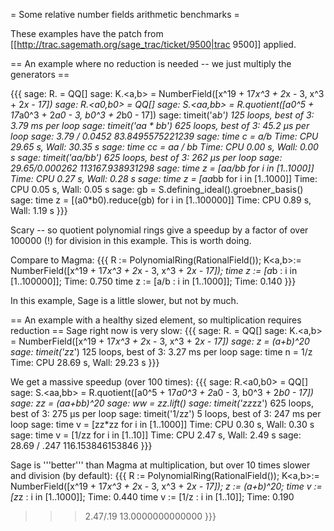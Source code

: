 = Some relative number fields arithmetic benchmarks =

These examples have the patch from [[http://trac.sagemath.org/sage_trac/ticket/9500|trac 9500]] applied.

== An example where no reduction is needed -- we just multiply the generators ==

{{{
sage: R.<x> = QQ[]
sage: K.<a,b> = NumberField([x^19 + 17*x^3 + 2*x - 3, x^3 + 2*x - 17])
sage: R.<a0,b0> = QQ[]
sage: S.<aa,bb> = R.quotient([a0^5 + 17*a0^3 + 2*a0 - 3, b0^3 + 2*b0 - 17])
sage: timeit('a*b')
125 loops, best of 3: 3.79 ms per loop
sage: timeit('aa * bb')
625 loops, best of 3: 45.2 µs per loop
sage: 3.79 / 0.0452
83.8495575221239
sage: time c = a/b
Time: CPU 29.65 s, Wall: 30.35 s
sage: time cc = aa / bb
Time: CPU 0.00 s, Wall: 0.00 s
sage: timeit('aa/bb')
625 loops, best of 3: 262 µs per loop
sage: 29.65/0.000262
113167.938931298
sage: time z = [aa/bb for i in [1..1000]]
Time: CPU 0.27 s, Wall: 0.28 s
sage: time z = [aa*bb for i in [1..1000]]
Time: CPU 0.05 s, Wall: 0.05 s
sage: gb = S.defining_ideal().groebner_basis()
sage: time z = [(a0*b0).reduce(gb) for i in [1..100000]]
Time: CPU 0.89 s, Wall: 1.19 s
}}}

Scary -- so quotient polynomial rings give a speedup by a factor of over 100000 (!) for division in this example. This is worth doing. 



Compare to Magma:
{{{
R<x> := PolynomialRing(RationalField());
K<a,b>:= NumberField([x^19 + 17*x^3 + 2*x - 3, x^3 + 2*x - 17]);
time z := [a*b : i in [1..100000]];
Time: 0.750
time z := [a/b : i in [1..1000]];
Time: 0.140
}}}

In this example, Sage is a little slower, but not by much. 

== An example with a healthy sized element, so multiplication requires reduction ==
Sage right now is very slow:
{{{
sage: R.<x> = QQ[]
sage: K.<a,b> = NumberField([x^19 + 17*x^3 + 2*x - 3, x^3 + 2*x - 17])
sage: z = (a+b)^20
sage: timeit('z*z')
125 loops, best of 3: 3.27 ms per loop
sage: time n = 1/z
Time: CPU 28.69 s, Wall: 29.23 s
}}}

We get a massive speedup (over 100 times):
{{{
sage: R.<a0,b0> = QQ[]
sage: S.<aa,bb> = R.quotient([a0^5 + 17*a0^3 + 2*a0 - 3, b0^3 + 2*b0 - 17])
sage: zz = (aa+bb)^20
sage: ww = zz.lift()
sage: timeit('zz*zz')
625 loops, best of 3: 275 µs per loop
sage: timeit('1/zz')
5 loops, best of 3: 247 ms per loop
sage: time v = [zz*zz for i in [1..1000]]
Time: CPU 0.30 s, Wall: 0.30 s
sage: time v = [1/zz for i in [1..10]]
Time: CPU 2.47 s, Wall: 2.49 s
sage: 28.69 / .247
116.153846153846
}}}

Sage is '''better''' than Magma at multiplication, but over 10 times slower and division (by default):
{{{
R<x> := PolynomialRing(RationalField());
K<a,b>:= NumberField([x^19 + 17*x^3 + 2*x - 3, x^3 + 2*x - 17]);
z := (a+b)^20;
time v := [z*z : i in [1..1000]];
Time: 0.440
time v := [1/z : i in [1..10]];
Time: 0.190
>>> 2.47/.19
13.0000000000000
}}}
